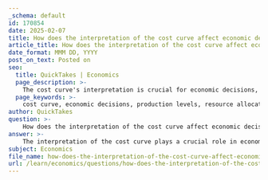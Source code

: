 ```yaml
---
_schema: default
id: 170854
date: 2025-02-07
title: How does the interpretation of the cost curve affect economic decisions?
article_title: How does the interpretation of the cost curve affect economic decisions?
date_format: MMM DD, YYYY
post_on_text: Posted on
seo:
  title: QuickTakes | Economics
  page_description: >-
    The cost curve's interpretation is crucial for economic decisions, influencing optimal production levels, resource allocation, and long-term strategic planning.
  page_keywords: >-
    cost curve, economic decisions, production levels, resource allocation, cost behavior, marginal analysis, cost-benefit comparison, trade-offs, long-term planning
author: QuickTakes
question: >-
    How does the interpretation of the cost curve affect economic decisions?
answer: >-
    The interpretation of the cost curve plays a crucial role in economic decisions, particularly in determining the optimal level of production and resource allocation. Here are several key aspects of how the cost curve influences economic decisions:\n\n1. **Understanding Cost Behavior**: The cost curve typically slopes upwards, indicating that as production increases, total costs also rise. This relationship helps businesses understand how costs behave at different levels of output, allowing them to anticipate the financial implications of scaling production.\n\n2. **Optimal Production Level**: By analyzing the cost curve, businesses can identify the optimal level of production that minimizes costs while maximizing output. This is often represented graphically where the average cost is plotted against the quantity produced. The point at which the average cost is minimized is critical for decision-making, as it indicates the most efficient production level.\n\n3. **Marginal Analysis**: The cost curve is integral to marginal analysis, which involves comparing marginal costs and marginal benefits. The marginal cost is the additional cost incurred from producing one more unit of a good. Decision-makers use this information to evaluate whether the additional output will yield sufficient benefits to justify the extra costs. If the marginal benefit exceeds the marginal cost, it is economically advantageous to increase production.\n\n4. **Cost-Benefit Comparison**: The graphical representation of costs and benefits allows for a clear comparison between the cost curve and the benefit curve. The optimal point on this graph is where the difference between the benefit curve and the cost curve is maximized. This point indicates the most favorable decision, guiding businesses on whether to proceed with a project or investment.\n\n5. **Trade-offs and Resource Allocation**: The cost curve helps illustrate the trade-offs involved in resource allocation. By understanding the costs associated with different levels of production, businesses can make informed decisions about how to allocate resources effectively to achieve the best possible outcomes.\n\n6. **Long-term Planning**: The insights gained from the cost curve can also inform long-term strategic planning. By projecting future costs based on current trends, businesses can make decisions that align with their financial goals and market conditions.\n\nIn summary, the interpretation of the cost curve is essential for making informed economic decisions. It provides valuable insights into cost behavior, optimal production levels, and the trade-offs involved in resource allocation, ultimately guiding businesses toward maximizing benefits while minimizing costs.
subject: Economics
file_name: how-does-the-interpretation-of-the-cost-curve-affect-economic-decisions.md
url: /learn/economics/questions/how-does-the-interpretation-of-the-cost-curve-affect-economic-decisions
---
```


&nbsp;